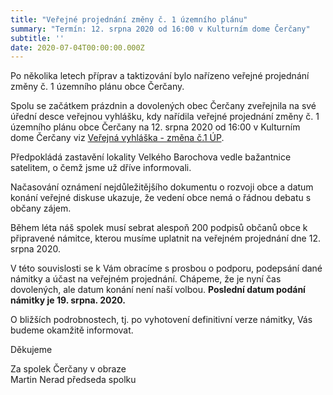 ```yaml
---
title: "Veřejné projednání změny č. 1 územního plánu"
summary: "Termín: 12. srpna 2020 od 16:00 v Kulturním dome Čerčany"
subtitle: ''
date: 2020-07-04T00:00:00.000Z
---
```


Po několika letech příprav a taktizování bylo nařízeno veřejné projednání změny č. 1 územního plánu obce Čerčany.

Spolu se začátkem prázdnin a dovolených obec Čerčany zveřejnila na své úřední desce veřejnou vyhlášku, kdy nařídila veřejné projednání změny č. 1 územního plánu obce Čerčany na 12. srpna 2020 od 16:00 v Kulturním dome Čerčany viz [Veřejná vyhláška - změna č.1 ÚP](https://www.cercany.cz/verejna%2Dvyhlaska%2Dzmena%2Dc%2D1%2Dup/d-54718).

Předpokládá zastavění lokality Velkého Barochova vedle bažantnice satelitem, o čemž jsme už dříve informovali.

Načasování oznámení nejdůležitějšího dokumentu o rozvoji obce a datum konání veřejné diskuse ukazuje, že vedení obce nemá o řádnou debatu s občany zájem.

Během léta náš spolek musí sebrat alespoň 200 podpisů občanů obce k připravené námitce, kterou musíme uplatnit na veřejném projednání dne 12. srpna 2020.

V této souvislosti se k Vám obracíme s prosbou o podporu, podepsání dané námitky a účast na veřejném projednání. Chápeme, že je nyní čas dovolených, ale datum konání není naší volbou. **Poslední datum podání námitky je 19. srpna. 2020.**

O bližších podrobnostech, tj. po vyhotovení definitivní verze námitky, Vás budeme okamžitě informovat.

Děkujeme

Za spolek Čerčany v obraze<br/>
Martin Nerad předseda spolku
